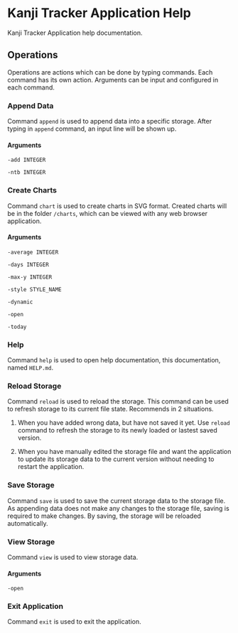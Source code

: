 # Kanji Tracker Application Help
Kanji Tracker Application help documentation.

## Operations

Operations are actions which can be done by typing commands. Each command has its own action. Arguments can be input and configured in each command.

### Append Data

Command `append` is used to append data into a specific storage. After typing in `append` command, an input line will be shown up.

#### Arguments

`-add INTEGER`

`-ntb INTEGER`

### Create Charts

Command `chart` is used to create charts in SVG format. Created charts will be in the folder `/charts`, which can be viewed with any web browser application.

#### Arguments

`-average INTEGER`

`-days INTEGER`

`-max-y INTEGER`

`-style STYLE_NAME`

`-dynamic`

`-open`

`-today`

### Help

Command `help` is used to open help documentation, this documentation, named `HELP.md`.

### Reload Storage

Command `reload` is used to reload the storage. This command can be used to refresh storage to its current file state. Recommends in 2 situations.

1. When you have added wrong data, but have not saved it yet. Use `reload` command to refresh the storage to its newly loaded or lastest saved version.

2. When you have manually edited the storage file and want the application to update its storage data to the current
version without needing to restart the application.

### Save Storage

Command `save` is used to save the current storage data to the storage file. As appending data does not make any changes to the storage file, saving is required to make changes. By saving, the storage will be reloaded automatically.

### View Storage

Command `view` is used to view storage data.

#### Arguments

`-open`

### Exit Application

Command `exit` is used to exit the application.
